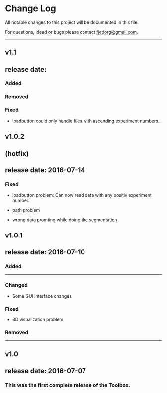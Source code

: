 # Change Log

All notable changes to this project will be documented in this file.

For questions, idead or bugs please contact fjedorg@gmail.com.

---------------------------------------------------------------------


## v1.1
## release date: 
### Added
### Removed

### Fixed
- loadbutton could only handle files with ascending experiment numbers..



## v1.0.2

## (hotfix)

## release date: 2016-07-14

### Fixed 

- loadbutton problem: Can now read data with any positiv experiment number.

- path problem

- wrong data promting while doing the segmentation



## v1.0.1 
## release date: 2016-07-10

### Added

--- 

### Changed

- Some GUI interface changes

### Fixed

- 3D visualization problem

### Removed

---




## v1.0 
## release date: 2016-07-07


### This was the first complete release of the Toolbox.

